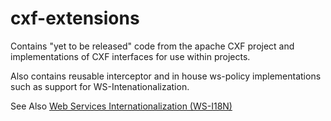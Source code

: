 cxf-extensions
===========

Contains "yet to be released" code from the apache CXF project and implementations of CXF interfaces for use within projects.

Also contains reusable interceptor and in house ws-policy implementations such as support for WS-Intenationalization.

See Also
<a href="http://www.w3.org/TR/ws-i18n/">Web Services Internationalization (WS-I18N)</a>
